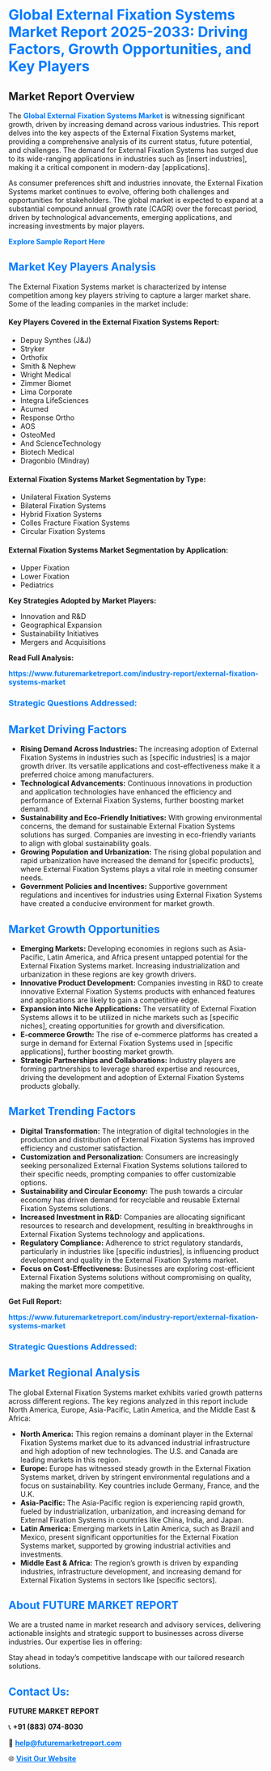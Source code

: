 <h1 style="color: #007BFF;">Global External Fixation Systems Market Report 2025-2033: Driving Factors, Growth Opportunities, and Key Players</h1>

<section id="overview">
<h2>Market Report Overview</h2>
<p>The <a href="https://www.futuremarketreport.com/industry-report/external-fixation-systems-market" style="color: #007BFF; text-decoration: none;"><strong>Global External Fixation Systems Market</strong></a> is witnessing significant growth, driven by increasing demand across various industries. This report delves into the key aspects of the External Fixation Systems market, providing a comprehensive analysis of its current status, future potential, and challenges. The demand for External Fixation Systems has surged due to its wide-ranging applications in industries such as [insert industries], making it a critical component in modern-day [applications].</p>
<p>As consumer preferences shift and industries innovate, the External Fixation Systems market continues to evolve, offering both challenges and opportunities for stakeholders. The global market is expected to expand at a substantial compound annual growth rate (CAGR) over the forecast period, driven by technological advancements, emerging applications, and increasing investments by major players.</p>
</section>

<section id="overview">
<p><a href="https://www.futuremarketreport.com/request-sample/reportId=109944" style="color: #007BFF; text-decoration: none;"><strong>Explore Sample Report Here</strong></a></p>
</section>

<section id="key-players">
<h2 style="color: #007BFF;">Market Key Players Analysis</h2>
<p>The External Fixation Systems market is characterized by intense competition among key players striving to capture a larger market share. Some of the leading companies in the market include:</p>
<h4>Key Players Covered in the External Fixation Systems Report:</h4>
<ul><li>Depuy Synthes (J&amp;J)</li><li>Stryker</li><li>Orthofix</li><li>Smith &amp; Nephew</li><li>Wright Medical</li><li>Zimmer Biomet</li><li>Lima Corporate</li><li>Integra LifeSciences</li><li>Acumed</li><li>Response Ortho</li><li>AOS</li><li>OsteoMed</li><li>And ScienceTechnology</li><li>Biotech Medical</li><li>Dragonbio (Mindray)</li></ul>
<h4>External Fixation Systems Market Segmentation by Type:</h4>
<ul><li>Unilateral Fixation Systems</li><li>Bilateral Fixation Systems</li><li>Hybrid Fixation Systems</li><li>Colles Fracture Fixation Systems</li><li>Circular Fixation Systems</li></ul>

<h4>External Fixation Systems Market Segmentation by Application:</h4>
<ul><li>Upper Fixation</li><li>Lower Fixation</li><li>Pediatrics</li></ul>
<p><strong>Key Strategies Adopted by Market Players:</strong></p>
<ul>
<li>Innovation and R&D</li>
<li>Geographical Expansion</li>
<li>Sustainability Initiatives</li>
<li>Mergers and Acquisitions</li>
</ul>
</section>

<section>
<p><strong>Read Full Analysis: </strong></p><a href="https://www.futuremarketreport.com/industry-report/external-fixation-systems-market" style="color: #007BFF; text-decoration: none;"><strong>https://www.futuremarketreport.com/industry-report/external-fixation-systems-market</strong></a>
<h3 style="color: #007BFF;">Strategic Questions Addressed:</h3>
</section>

<section id="driving-factors">
<h2 style="color: #007BFF;">Market Driving Factors</h2>
<ul>
<li><strong>Rising Demand Across Industries:</strong> The increasing adoption of External Fixation Systems in industries such as [specific industries] is a major growth driver. Its versatile applications and cost-effectiveness make it a preferred choice among manufacturers.</li>
<li><strong>Technological Advancements:</strong> Continuous innovations in production and application technologies have enhanced the efficiency and performance of External Fixation Systems, further boosting market demand.</li>
<li><strong>Sustainability and Eco-Friendly Initiatives:</strong> With growing environmental concerns, the demand for sustainable External Fixation Systems solutions has surged. Companies are investing in eco-friendly variants to align with global sustainability goals.</li>
<li><strong>Growing Population and Urbanization:</strong> The rising global population and rapid urbanization have increased the demand for [specific products], where External Fixation Systems plays a vital role in meeting consumer needs.</li>
<li><strong>Government Policies and Incentives:</strong> Supportive government regulations and incentives for industries using External Fixation Systems have created a conducive environment for market growth.</li>
</ul>
</section>

<section id="growth-opportunities">
<h2 style="color: #007BFF;">Market Growth Opportunities</h2>
<ul>
<li><strong>Emerging Markets:</strong> Developing economies in regions such as Asia-Pacific, Latin America, and Africa present untapped potential for the External Fixation Systems market. Increasing industrialization and urbanization in these regions are key growth drivers.</li>
<li><strong>Innovative Product Development:</strong> Companies investing in R&D to create innovative External Fixation Systems products with enhanced features and applications are likely to gain a competitive edge.</li>
<li><strong>Expansion into Niche Applications:</strong> The versatility of External Fixation Systems allows it to be utilized in niche markets such as [specific niches], creating opportunities for growth and diversification.</li>
<li><strong>E-commerce Growth:</strong> The rise of e-commerce platforms has created a surge in demand for External Fixation Systems used in [specific applications], further boosting market growth.</li>
<li><strong>Strategic Partnerships and Collaborations:</strong> Industry players are forming partnerships to leverage shared expertise and resources, driving the development and adoption of External Fixation Systems products globally.</li>
</ul>
</section>

<section id="trending-factors">
<h2 style="color: #007BFF;">Market Trending Factors</h2>
<ul>
<li><strong>Digital Transformation:</strong> The integration of digital technologies in the production and distribution of External Fixation Systems has improved efficiency and customer satisfaction.</li>
<li><strong>Customization and Personalization:</strong> Consumers are increasingly seeking personalized External Fixation Systems solutions tailored to their specific needs, prompting companies to offer customizable options.</li>
<li><strong>Sustainability and Circular Economy:</strong> The push towards a circular economy has driven demand for recyclable and reusable External Fixation Systems solutions.</li>
<li><strong>Increased Investment in R&D:</strong> Companies are allocating significant resources to research and development, resulting in breakthroughs in External Fixation Systems technology and applications.</li>
<li><strong>Regulatory Compliance:</strong> Adherence to strict regulatory standards, particularly in industries like [specific industries], is influencing product development and quality in the External Fixation Systems market.</li>
<li><strong>Focus on Cost-Effectiveness:</strong> Businesses are exploring cost-efficient External Fixation Systems solutions without compromising on quality, making the market more competitive.</li>
</ul>
</section>

<section>
<p><strong>Get Full Report: </strong></p><a href="https://www.futuremarketreport.com/industry-report/external-fixation-systems-market" style="color: #007BFF; text-decoration: none;"><strong>https://www.futuremarketreport.com/industry-report/external-fixation-systems-market</strong></a>
<h3 style="color: #007BFF;">Strategic Questions Addressed:</h3>
</section>


<section id="regional-analysis">
<h2 style="color: #007BFF;">Market Regional Analysis</h2>
<p>The global External Fixation Systems market exhibits varied growth patterns across different regions. The key regions analyzed in this report include North America, Europe, Asia-Pacific, Latin America, and the Middle East & Africa:</p>
<ul>
<li><strong>North America:</strong> This region remains a dominant player in the External Fixation Systems market due to its advanced industrial infrastructure and high adoption of new technologies. The U.S. and Canada are leading markets in this region.</li>
<li><strong>Europe:</strong> Europe has witnessed steady growth in the External Fixation Systems market, driven by stringent environmental regulations and a focus on sustainability. Key countries include Germany, France, and the U.K.</li>
<li><strong>Asia-Pacific:</strong> The Asia-Pacific region is experiencing rapid growth, fueled by industrialization, urbanization, and increasing demand for External Fixation Systems in countries like China, India, and Japan.</li>
<li><strong>Latin America:</strong> Emerging markets in Latin America, such as Brazil and Mexico, present significant opportunities for the External Fixation Systems market, supported by growing industrial activities and investments.</li>
<li><strong>Middle East & Africa:</strong> The region’s growth is driven by expanding industries, infrastructure development, and increasing demand for External Fixation Systems in sectors like [specific sectors].</li>
</ul>
</section>

<footer>
<h2 style="color: #007BFF;">About FUTURE MARKET REPORT</h2>
<p>We are a trusted name in market research and advisory services, delivering actionable insights and strategic support to businesses across diverse industries. Our expertise lies in offering:</p>

<p>Stay ahead in today’s competitive landscape with our tailored research solutions.</p>

<h2 style="color: #007BFF;">Contact Us:</h2>
<p><strong>FUTURE MARKET REPORT</strong></p>
<p>📞 <strong>+91 (883) 074-8030</strong></p>
<p>📧 <strong><a href="mailto:help@futuremarketreport.com" style="color: #007BFF;">help@futuremarketreport.com</a></strong></p>
<p>🌐 <strong><a href="https://www.futuremarketreport.com/" style="color: #007BFF;">Visit Our Website</a></strong></p>
</footer>